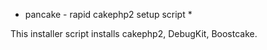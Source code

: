 * pancake - rapid cakephp2 setup script *

This installer script installs cakephp2, DebugKit, Boostcake.